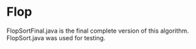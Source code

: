 # Flop
FlopSortFinal.java is the final complete version of this algorithm. FlopSort.java was used for testing.
